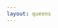 ```yaml
---
layout: queens
---
```


<div class="grid" style="--rows: 9; --cols: 9">
    <div class="cell color-0" onclick="handleCellClick(this)"></div>
    <div class="cell color-0" onclick="handleCellClick(this)"></div>
    <div class="cell color-0" onclick="handleCellClick(this)"></div>
    <div class="cell color-0" onclick="handleCellClick(this)"></div>
    <div class="cell color-0" onclick="handleCellClick(this)"></div>
    <div class="cell color-0" onclick="handleCellClick(this)"></div>
    <div class="cell color-0" onclick="handleCellClick(this)"></div>
    <div class="cell color-0" onclick="handleCellClick(this)"></div>
    <div class="cell color-0" onclick="handleCellClick(this)"></div>
    <div class="cell color-0" onclick="handleCellClick(this)"></div>
    <div class="cell color-1" onclick="handleCellClick(this)"></div>
    <div class="cell color-1" onclick="handleCellClick(this)"></div>
    <div class="cell color-2" onclick="handleCellClick(this)"></div>
    <div class="cell color-2" onclick="handleCellClick(this)"></div>
    <div class="cell color-2" onclick="handleCellClick(this)"></div>
    <div class="cell color-2" onclick="handleCellClick(this)"></div>
    <div class="cell color-3" onclick="handleCellClick(this)"></div>
    <div class="cell color-0" onclick="handleCellClick(this)"></div>
    <div class="cell color-0" onclick="handleCellClick(this)"></div>
    <div class="cell color-2" onclick="handleCellClick(this)"></div>
    <div class="cell color-2" onclick="handleCellClick(this)"></div>
    <div class="cell color-2" onclick="handleCellClick(this)"></div>
    <div class="cell color-2" onclick="handleCellClick(this)"></div>
    <div class="cell color-2" onclick="handleCellClick(this)"></div>
    <div class="cell color-2" onclick="handleCellClick(this)"></div>
    <div class="cell color-3" onclick="handleCellClick(this)"></div>
    <div class="cell color-0" onclick="handleCellClick(this)"></div>
    <div class="cell color-0" onclick="handleCellClick(this)"></div>
    <div class="cell color-4" onclick="handleCellClick(this)"></div>
    <div class="cell color-5" onclick="handleCellClick(this)"></div>
    <div class="cell color-6" onclick="handleCellClick(this)"></div>
    <div class="cell color-6" onclick="handleCellClick(this)"></div>
    <div class="cell color-6" onclick="handleCellClick(this)"></div>
    <div class="cell color-6" onclick="handleCellClick(this)"></div>
    <div class="cell color-3" onclick="handleCellClick(this)"></div>
    <div class="cell color-0" onclick="handleCellClick(this)"></div>
    <div class="cell color-0" onclick="handleCellClick(this)"></div>
    <div class="cell color-4" onclick="handleCellClick(this)"></div>
    <div class="cell color-5" onclick="handleCellClick(this)"></div>
    <div class="cell color-8" onclick="handleCellClick(this)"></div>
    <div class="cell color-6" onclick="handleCellClick(this)"></div>
    <div class="cell color-8" onclick="handleCellClick(this)"></div>
    <div class="cell color-6" onclick="handleCellClick(this)"></div>
    <div class="cell color-8" onclick="handleCellClick(this)"></div>
    <div class="cell color-0" onclick="handleCellClick(this)"></div>
    <div class="cell color-0" onclick="handleCellClick(this)"></div>
    <div class="cell color-4" onclick="handleCellClick(this)"></div>
    <div class="cell color-5" onclick="handleCellClick(this)"></div>
    <div class="cell color-8" onclick="handleCellClick(this)"></div>
    <div class="cell color-8" onclick="handleCellClick(this)"></div>
    <div class="cell color-8" onclick="handleCellClick(this)"></div>
    <div class="cell color-8" onclick="handleCellClick(this)"></div>
    <div class="cell color-8" onclick="handleCellClick(this)"></div>
    <div class="cell color-0" onclick="handleCellClick(this)"></div>
    <div class="cell color-0" onclick="handleCellClick(this)"></div>
    <div class="cell color-4" onclick="handleCellClick(this)"></div>
    <div class="cell color-5" onclick="handleCellClick(this)"></div>
    <div class="cell color-8" onclick="handleCellClick(this)"></div>
    <div class="cell color-8" onclick="handleCellClick(this)"></div>
    <div class="cell color-8" onclick="handleCellClick(this)"></div>
    <div class="cell color-8" onclick="handleCellClick(this)"></div>
    <div class="cell color-8" onclick="handleCellClick(this)"></div>
    <div class="cell color-0" onclick="handleCellClick(this)"></div>
    <div class="cell color-5" onclick="handleCellClick(this)"></div>
    <div class="cell color-4" onclick="handleCellClick(this)"></div>
    <div class="cell color-5" onclick="handleCellClick(this)"></div>
    <div class="cell color-8" onclick="handleCellClick(this)"></div>
    <div class="cell color-7" onclick="handleCellClick(this)"></div>
    <div class="cell color-7" onclick="handleCellClick(this)"></div>
    <div class="cell color-7" onclick="handleCellClick(this)"></div>
    <div class="cell color-7" onclick="handleCellClick(this)"></div>
    <div class="cell color-8" onclick="handleCellClick(this)"></div>
    <div class="cell color-5" onclick="handleCellClick(this)"></div>
    <div class="cell color-5" onclick="handleCellClick(this)"></div>
    <div class="cell color-5" onclick="handleCellClick(this)"></div>
    <div class="cell color-8" onclick="handleCellClick(this)"></div>
    <div class="cell color-8" onclick="handleCellClick(this)"></div>
    <div class="cell color-8" onclick="handleCellClick(this)"></div>
    <div class="cell color-8" onclick="handleCellClick(this)"></div>
    <div class="cell color-8" onclick="handleCellClick(this)"></div>
    <div class="cell color-8" onclick="handleCellClick(this)"></div>
</div>

